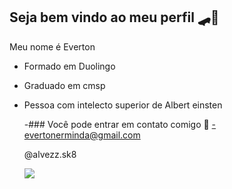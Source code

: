 ## Seja bem vindo ao meu perfil 🛹🖤

Meu nome é Everton

- Formado em Duolingo
- Graduado em cmsp
- Pessoa com intelecto superior de Albert einsten

  -### Você pode entrar em contato comigo 📧
  -evertonerminda@gmail.com

  @alvezz.sk8

  ![](https://media1.tenor.com/m/-qBsG1HwR4oAAAAC/cat-dance-dancing-cat.gif)
  
